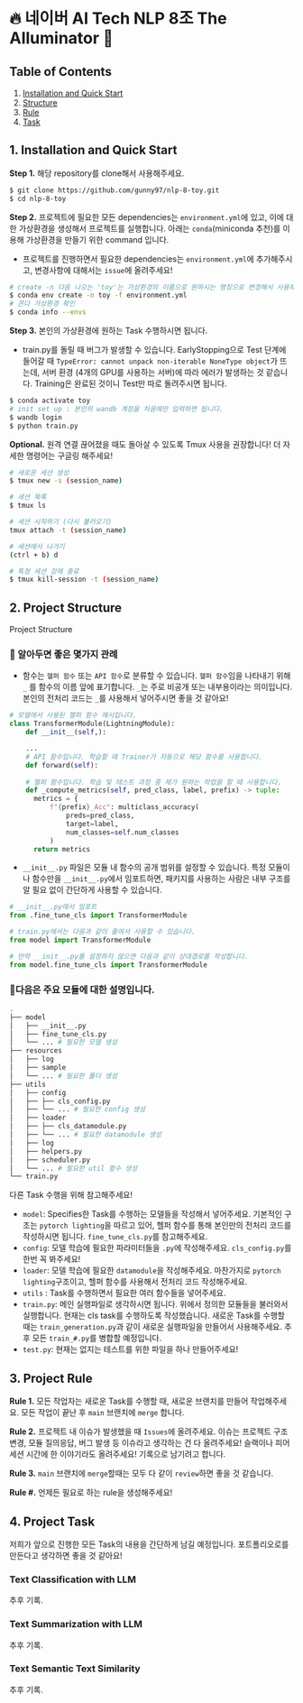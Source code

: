 # 🔥 네이버 AI Tech NLP 8조 The AIluminator 🌟


## Table of Contents
1. [Installation and Quick Start](#1-installation-and-quick-start)
2. [Structure](#2-project-structure)
3. [Rule](#3-project-rule)
4. [Task](#4-project-task)

## 1. Installation and Quick Start

**Step 1.** 해당 repository를 clone해서 사용해주세요.

```sh
$ git clone https://github.com/gunny97/nlp-8-toy.git
$ cd nlp-8-toy
```
**Step 2.** 프로젝트에 필요한 모든 dependencies는 `environment.yml`에 있고, 이에 대한 가상환경을 생성해서 프로젝트를 실행합니다. 아래는 `conda`(miniconda 추천)를 이용해 가상환경을 만들기 위한 command 입니다.
- 프로젝트를 진행하면서 필요한 dependencies는 `environment.yml`에 추가해주시고, 변경사항에 대해서는 `issue`에 올려주세요!
```sh
# create -n 다음 나오는 'toy'는 가상환경의 이름으로 원하시는 명칭으로 변경해서 사용해주세요. 설치하는데 시간이 좀 걸려요!
$ conda env create -n toy -f environment.yml
# 콘다 가상환경 확인
$ conda info --envs
```
**Step 3.** 본인의 가상환경에 원하는 Task 수행하시면 됩니다.
- train.py를 돌릴 때 버그가 발생할 수 있습니다. EarlyStopping으로 Test 단계에 들어갈 때 `TypeError: cannot unpack non-iterable NoneType object`가 뜨는데, 서버 환경 (4개의 GPU를 사용하는 서버)에 따라 에러가 발생하는 것 같습니다. Training은 완료된 것이니 Test만 따로 돌려주시면 됩니다.
```sh
$ conda activate toy
# init set up : 본인의 wandb 계정을 처음에만 입력하면 됩니다.
$ wandb login
$ python train.py
```

**Optional.** 원격 연결 끊어졌을 때도 돌아살 수 있도록 Tmux 사용을 권장합니다! 더 자세한 명령어는 구글링 해주세요!
```sh
# 새로운 세션 생성
$ tmux new -s (session_name)

# 세션 목록
$ tmux ls

# 세션 시작하기 (다시 불러오기)
tmux attach -t (session_name)

# 세션에서 나가기
(ctrl + b) d

# 특정 세션 강제 종료
$ tmux kill-session -t (session_name)
```


## 2. Project Structure
Project Structure
### 📝 알아두면 좋은 몇가지 관례
* 함수는 `헬퍼 함수` 또는 `API 함수`로 분류할 수 있습니다. `헬퍼 함수`임을 나타내기 위해 `_` 를 함수의 이름 앞에 표기합니다. `_`는 주로 비공개 또는 내부용이라는 의미입니다. 본인의 전처리 코드는 `_`를 사용해서 넣어주시면 좋을 것 같아요!
```python
# 모델에서 사용된 헬퍼 함수 예시입니다.
class TransformerModule(LightningModule):
    def __init__(self,):

    ...
    # API 함수입니다. 학습할 때 Trainer가 자동으로 해당 함수를 사용합니다.
    def forward(self): 
    
    # 헬퍼 함수입니다. 학습 및 테스트 과정 중 제가 원하는 작업을 할 때 사용합니다.   
    def _compute_metrics(self, pred_class, label, prefix) -> tuple:
      metrics = {
          f"{prefix}_Acc": multiclass_accuracy(
              preds=pred_class,
              target=label,
              num_classes=self.num_classes
          )
      return metrics
```
* `__init__.py` 파일은 모듈 내 함수의 공개 범위를 설정할 수 있습니다. 특정 모듈이나 함수만을 `__init__.py`에서 임포트하면, 패키지를 사용하는 사람은 내부 구조를 알 필요 없이 간단하게 사용할 수 있습니다. 
```python
# __init__.py에서 임포트
from .fine_tune_cls import TransformerModule
```
```python
# train.py에서는 다음과 같이 줄여서 사용할 수 있습니다.
from model import TransformerModule

# 만약 __init__.py를 설정하지 않으면 다음과 같이 상대경로를 작성합니다. 
from model.fine_tune_cls import TransformerModule
```

### 🚶다음은 주요 모듈에 대한 설명입니다.
```sh
.
├── model
│   ├── __init__.py
│   ├── fine_tune_cls.py
│   └── ... # 필요한 모델 생성
├── resources
│   ├── log
│   ├── sample
│   └── ... # 필요한 폴더 생성
├── utils
│   ├── config
│   ├── ├── cls_config.py
│   ├── └── ... # 필요한 config 생성
│   ├── loader
│   ├── ├── cls_datamodule.py
│   ├── └── ... # 필요한 datamodule 생성
│   ├── log
│   ├── helpers.py
│   ├── scheduler.py
│   └── ... # 필요한 util 함수 생성
└── train.py 
```
다른 Task 수행을 위해 참고해주세요!
* `model`: Specifies한 Task를 수행하는 모델들을 작성해서 넣어주세요. 기본적인 구조는 `pytorch lighting`을 따르고 있어, 헬퍼 함수를 통해 본인만의 전처리 코드를 작성하시면 됩니다.  `fine_tune_cls.py`를 참고해주세요.
* `config`: 모델 학습에 필요한 파라미터들을 `.py`에 작성해주세요. `cls_config.py`를 한번 꼭 봐주세요! 
* `loader`: 모델 학습에 필요한 `datamodule`을 작성해주세요. 마찬가지로 `pytorch lighting`구조이고, 헬퍼 함수를 사용해서 전처리 코드 작성해주세요.
* `utils` : Task를 수행하면서 필요한 여러 함수들을 넣어주세요.
* `train.py`: 메인 실행파일로 생각하시면 됩니다. 위에서 정의한 모듈들을 불러와서 실행합니다. 현재는 cls task를 수행하도록 작성했습니다. 새로운 Task를 수행할 때는 `train_generation.py`과 같이 새로운 실행파일을 만들어서 사용해주세요. 추후 모든 `train_#.py`를 병합할 예정입니다.
* `test.py`: 현재는 없지는 테스트를 위한 파일을 하나 만들어주세요!

## 3. Project Rule
**Rule 1.** 모든 작업자는 새로운 Task를 수행할 때, 새로운 브랜치를 만들어 작업해주세요. 모든 작업이 끝난 후 `main` 브랜치에 `merge` 합니다.


**Rule 2.** 프로젝트 내 이슈가 발생했을 때 `Issues`에 올려주세요. 이슈는 프로젝트 구조 변경, 모듈 질의응답, 버그 발생 등 이슈라고 생각하는 건 다 올려주세요! 슬랙이나 피어세션 시간에 한 이야기라도 올려주세요! 기록으로 남기려고 합니다.


**Rule 3.** `main` 브랜치에 `merge`할때는 모두 다 같이 `review`하면 좋을 것 같습니다.

**Rule #.** 언제든 필요로 하는 rule을 생성해주세요!


## 4. Project Task
저희가 앞으로 진행한 모든 Task의 내용을 간단하게 남길 예정입니다. 포트폴리오로를 만든다고 생각하면 좋을 것 같아요!

### Text Classification with LLM
추후 기록.
### Text Summarization with LLM
추후 기록.
### Text Semantic Text Similarity
추후 기록.
